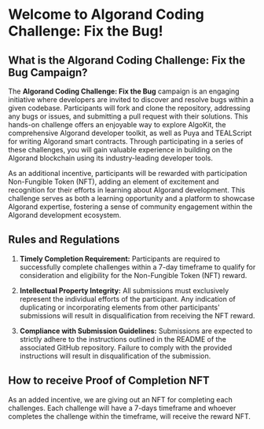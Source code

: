 # Welcome to Algorand Coding Challenge: Fix the Bug!

## What is the Algorand Coding Challenge: Fix the Bug Campaign?

The **Algorand Coding Challenge: Fix the Bug** campaign is an engaging initiative where developers are invited to discover and resolve bugs within a given codebase. Participants will fork and clone the repository, addressing any bugs or issues, and submitting a pull request with their solutions. This hands-on challenge offers an enjoyable way to explore AlgoKit, the comprehensive Algorand developer toolkit, as well as Puya and TEALScript for writing Algorand smart contracts. Through participating in a series of these challenges, you will gain valuable experience in building on the Algorand blockchain using its industry-leading developer tools.

As an additional incentive, participants will be rewarded with participation Non-Fungible Token (NFT), adding an element of excitement and recognition for their efforts in learning about Algorand development. This challenge serves as both a learning opportunity and a platform to showcase Algorand expertise, fostering a sense of community engagement within the Algorand development ecosystem.

## Rules and Regulations
1. **Timely Completion Requirement:**
Participants are required to successfully complete challenges within a 7-day timeframe to qualify for consideration and eligibility for the Non-Fungible Token (NFT) reward.

2. **Intellectual Property Integrity:**
All submissions must exclusively represent the individual efforts of the participant. Any indication of duplicating or incorporating elements from other participants' submissions will result in disqualification from receiving the NFT reward.

3. **Compliance with Submission Guidelines:**
Submissions are expected to strictly adhere to the instructions outlined in the README of the associated GitHub repository. Failure to comply with the provided instructions will result in disqualification of the submission.

## How to receive Proof of Completion NFT

As an added incentive, we are giving out an NFT for completing each challenges. Each challenge will have a 7-days timeframe and whoever completes the challenge within the timeframe, will receive the reward NFT. 
